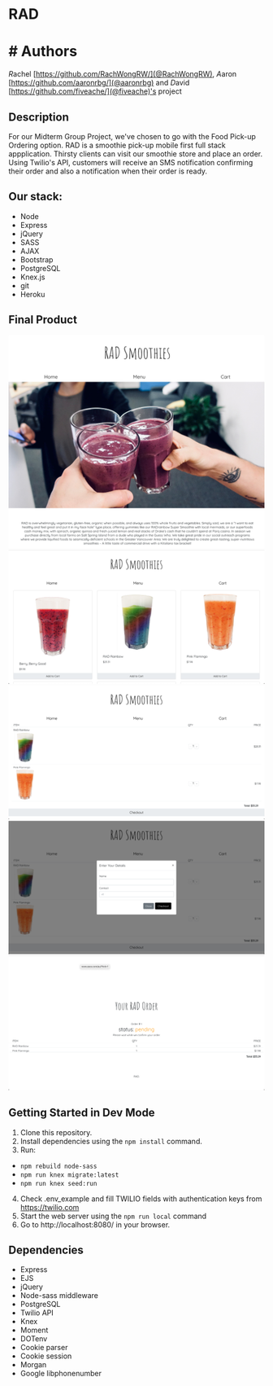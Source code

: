 # RAD
# # Authors
*R*achel [https://github.com/RachWongRW/](@RachWongRW), *A*aron [https://github.com/aaronrbg/](@aaronrbg) and *D*avid [https://github.com/fiveache/](@fiveache)'s project

## Description
For our Midterm Group Project, we've chosen to go with the Food Pick-up Ordering option. RAD is a smoothie pick-up mobile first full stack appplication. Thirsty clients can visit our smoothie store and place an order. Using Twilio's API, customers will receive an SMS notification confirming their order and also a notification when their order is ready.

## Our stack:
- Node
- Express
- jQuery
- SASS
- AJAX
- Bootstrap
- PostgreSQL
- Knex.js
- git
- Heroku

## Final Product 
!["About me page (pt.1)"](https://github.com/aaronrbg/RAD/blob/master/screenshots/radsmoothies%20homepage.png)
!["Menu page"](https://github.com/aaronrbg/RAD/blob/master/screenshots/menu.png)
!["Cart page"](https://github.com/aaronrbg/RAD/blob/master/screenshots/cart.png)
!["Checkout modal"](https://github.com/aaronrbg/RAD/blob/master/screenshots/checkout-modal.png)
!["Confirmation page"](https://github.com/aaronrbg/RAD/blob/master/screenshots/order-confirmation.png)

## Getting Started in Dev Mode

1. Clone this repository.
2. Install dependencies using the `npm install` command.
3. Run:
  - `npm rebuild node-sass`
  - `npm run knex migrate:latest`
  - `npm run knex seed:run`
4. Check .env_example and fill TWILIO fields with authentication keys from https://twilio.com
5. Start the web server using the `npm run local` command
5. Go to http://localhost:8080/ in your browser.

## Dependencies

- Express
- EJS
- jQuery
- Node-sass middleware
- PostgreSQL
- Twilio API
- Knex
- Moment
- DOTenv
- Cookie parser
- Cookie session
- Morgan
- Google libphonenumber
